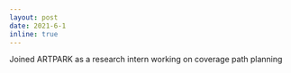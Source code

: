 ```yaml
---
layout: post
date: 2021-6-1
inline: true
---
```


Joined ARTPARK as a research intern working on coverage path planning